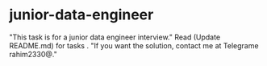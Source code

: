 # junior-data-engineer
"This task is for a junior data engineer interview."
Read (Update README.md) for tasks .
"If you want the solution, contact me at Telegrame rahim2330@."
